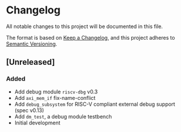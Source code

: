 # Changelog
All notable changes to this project will be documented in this file.

The format is based on [Keep a Changelog](https://keepachangelog.com/en/1.0.0/),
and this project adheres to [Semantic Versioning](https://semver.org/spec/v2.0.0.html).

## [Unreleased]
### Added
- Add debug module `riscv-dbg` v0.3
- Add `axi_mem_if` fix-name-conflict
- Add `debug_subsystem` for RISC-V compliant external debug support (spec v0.13)
- Add `dm_test`, a debug module testbench
- Initial development
